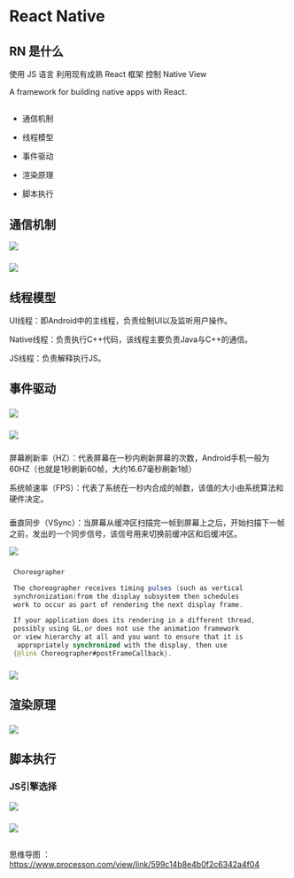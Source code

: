 # React Native 

## RN 是什么
使用 JS 语言 
利用现有成熟 React 框架
控制 Native View

A framework for building native apps with React.


## 

- 通信机制

- 线程模型

- 事件驱动

- 渲染原理 

- 脚本执行

## 通信机制

![](../assets/images/rn/bridge.png)

### 

![](../assets/images/rn/init.png)

## 线程模型

UI线程：即Android中的主线程，负责绘制UI以及监听用户操作。

Native线程：负责执行C++代码，该线程主要负责Java与C++的通信。

JS线程：负责解释执行JS。

## 事件驱动

### 
![](../assets/images/rn/buffer1.png)

### 
![](../assets/images/rn/buffer2.png)

### 
屏幕刷新率（HZ）：代表屏幕在一秒内刷新屏幕的次数，Android手机一般为60HZ（也就是1秒刷新60帧，大约16.67毫秒刷新1帧）

系统帧速率（FPS）：代表了系统在一秒内合成的帧数，该值的大小由系统算法和硬件决定。

### 
垂直同步（VSync）：当屏幕从缓冲区扫描完一帧到屏幕上之后，开始扫描下一帧之前，发出的一个同步信号，该信号用来切换前缓冲区和后缓冲区。

![](../assets/images/rn/vsync1.png)

### 

```java
 Choreographer

 The choreographer receives timing pulses (such as vertical 
 synchronization)from the display subsystem then schedules 
 work to occur as part of rendering the next display frame.

```

```java
 If your application does its rendering in a different thread,
 possibly using GL,or does not use the animation framework 
 or view hierarchy at all and you want to ensure that it is
  appropriately synchronized with the display, then use
 {@link Choreographer#postFrameCallback}.
```

### 

![](../assets/images/rn/eventloop.png)

## 渲染原理

### 
![](../assets/images/rn/render.png)

## 脚本执行

### JS引擎选择
![](../assets/images/rn/js.png)

### 
![](../assets/images/rn/js1.png)

## 
思维导图 ：https://www.processon.com/view/link/599c14b8e4b0f2c6342a4f04






